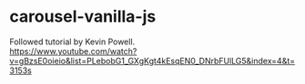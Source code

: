 # carousel-vanilla-js

Followed tutorial by Kevin Powell.  
https://www.youtube.com/watch?v=gBzsE0oieio&list=PLebobG1_GXgKgt4kEsqEN0_DNrbFUlLG5&index=4&t=3153s
